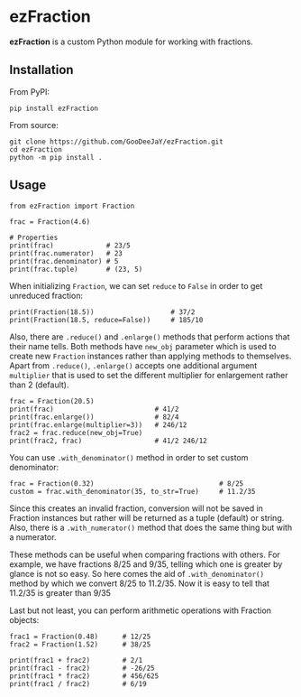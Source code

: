 # ezFraction

**ezFraction** is a custom Python module for working with fractions. 

## Installation

From PyPI:

    pip install ezFraction

From source:

    git clone https://github.com/GooDeeJaY/ezFraction.git
    cd ezFraction
    python -m pip install .

## Usage

```python3
from ezFraction import Fraction
    
frac = Fraction(4.6)

# Properties
print(frac)             # 23/5
print(frac.numerator)   # 23
print(frac.denominator) # 5
print(frac.tuple)       # (23, 5)
```

When initializing `Fraction`, we can set `reduce` to `False` in order to get unreduced fraction:

```python3
print(Fraction(18.5))                   # 37/2
print(Fraction(18.5, reduce=False))     # 185/10
```

Also, there are `.reduce()` and `.enlarge()` methods that perform actions that their name tells. Both methods have `new_obj` parameter which is used to create new `Fraction` instances rather than applying methods to themselves. Apart from `.reduce()`, `.enlarge()` accepts one additional argument `multiplier` that is used to set the different multiplier for enlargement rather than 2 (default).

```python3
frac = Fraction(20.5) 
print(frac)                         # 41/2
print(frac.enlarge())               # 82/4
print(frac.enlarge(multiplier=3))   # 246/12
frac2 = frac.reduce(new_obj=True)
print(frac2, frac)                  # 41/2 246/12
```

You can use `.with_denominator()` method in order to set custom denominator:

```python3
frac = Fraction(0.32)                               # 8/25
custom = frac.with_denominator(35, to_str=True)     # 11.2/35
```

Since this creates an invalid fraction, conversion will not be saved in Fraction instances but rather will be returned as a tuple (default) or string. Also, there is a `.with_numerator()` method that does the same thing but with a numerator.

These methods can be useful when comparing fractions with others. For example, we have fractions 8/25 and 9/35, telling which one is greater by glance is not so easy. So here comes the aid of `.with_denominator()` method by which we convert 8/25 to 11.2/35. 
Now it is easy to tell that 11.2/35 is greater than 9/35

Last but not least, you can perform arithmetic operations with Fraction objects:

```python3
frac1 = Fraction(0.48)      # 12/25
frac2 = Fraction(1.52)      # 38/25

print(frac1 + frac2)        # 2/1
print(frac1 - frac2)        # -26/25
print(frac1 * frac2)        # 456/625
print(frac1 / frac2)        # 6/19
```
